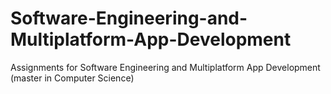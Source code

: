 # Software-Engineering-and-Multiplatform-App-Development
Assignments for Software Engineering and Multiplatform App Development (master in Computer Science)
